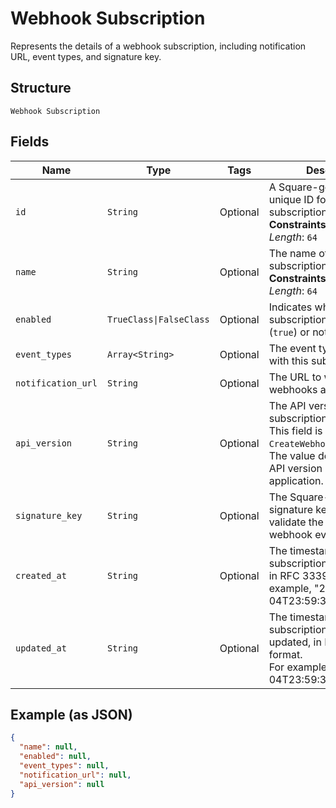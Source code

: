 
# Webhook Subscription

Represents the details of a webhook subscription, including notification URL,
event types, and signature key.

## Structure

`Webhook Subscription`

## Fields

| Name | Type | Tags | Description |
|  --- | --- | --- | --- |
| `id` | `String` | Optional | A Square-generated unique ID for the subscription.<br>**Constraints**: *Maximum Length*: `64` |
| `name` | `String` | Optional | The name of this subscription.<br>**Constraints**: *Maximum Length*: `64` |
| `enabled` | `TrueClass\|FalseClass` | Optional | Indicates whether the subscription is enabled (`true`) or not (`false`). |
| `event_types` | `Array<String>` | Optional | The event types associated with this subscription. |
| `notification_url` | `String` | Optional | The URL to which webhooks are sent. |
| `api_version` | `String` | Optional | The API version of the subscription.<br>This field is optional for `CreateWebhookSubscription`.<br>The value defaults to the API version used by the application. |
| `signature_key` | `String` | Optional | The Square-generated signature key used to validate the origin of the webhook event. |
| `created_at` | `String` | Optional | The timestamp of when the subscription was created, in RFC 3339 format. For example, "2016-09-04T23:59:33.123Z". |
| `updated_at` | `String` | Optional | The timestamp of when the subscription was last updated, in RFC 3339 format.<br>For example, "2016-09-04T23:59:33.123Z". |

## Example (as JSON)

```json
{
  "name": null,
  "enabled": null,
  "event_types": null,
  "notification_url": null,
  "api_version": null
}
```

